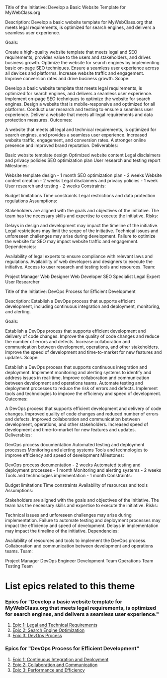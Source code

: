 Title of the Initiative: Develop a Basic Website Template for MyWebClass.org

Description: Develop a basic website template for MyWebClass.org that meets legal requirements, is optimized for search engines, and delivers a seamless user experience.

Goals:

Create a high-quality website template that meets legal and SEO requirements, provides value to the users and stakeholders, and drives business growth.
Optimize the website for search engines by implementing basic on-page SEO techniques.
Ensure a seamless user experience across all devices and platforms.
Increase website traffic and engagement.
Improve conversion rates and drive business growth.
Scope:

Develop a basic website template that meets legal requirements, is optimized for search engines, and delivers a seamless user experience.
Implement on-page SEO techniques to optimize the website for search engines.
Design a website that is mobile-responsive and optimized for all platforms.
Conduct user research and testing to ensure a seamless user experience.
Deliver a website that meets all legal requirements and data protection measures.
Outcomes:

A website that meets all legal and technical requirements, is optimized for search engines, and provides a seamless user experience.
Increased website traffic, engagement, and conversion rates.
A stronger online presence and improved brand reputation.
Deliverables:

Basic website template design
Optimized website content
Legal disclaimers and privacy policies
SEO optimization plan
User research and testing report
Milestones:

Website template design - 1 month
SEO optimization plan - 2 weeks
Website content creation - 2 weeks
Legal disclaimers and privacy policies - 1 week
User research and testing - 2 weeks
Constraints:

Budget limitations
Time constraints
Legal restrictions and data protection regulations
Assumptions:

Stakeholders are aligned with the goals and objectives of the initiative.
The team has the necessary skills and expertise to execute the initiative.
Risks:

Delays in design and development may impact the timeline of the initiative.
Legal restrictions may limit the scope of the initiative.
Technical issues and unforeseen challenges may arise during development.
Failure to optimize the website for SEO may impact website traffic and engagement.
Dependencies:

Availability of legal experts to ensure compliance with relevant laws and regulations.
Availability of web developers and designers to execute the initiative.
Access to user research and testing tools and resources.
Team:

Project Manager
Web Designer
Web Developer
SEO Specialist
Legal Expert
User Researcher


Title of the Initiative: DevOps Process for Efficient Development

Description: Establish a DevOps process that supports efficient development, including continuous integration and deployment, monitoring, and alerting.

Goals:

Establish a DevOps process that supports efficient development and delivery of code changes.
Improve the quality of code changes and reduce the number of errors and defects.
Increase collaboration and communication between development, operations, and other stakeholders.
Improve the speed of development and time-to-market for new features and updates.
Scope:

Establish a DevOps process that supports continuous integration and deployment.
Implement monitoring and alerting systems to identify and address issues in real-time.
Improve collaboration and communication between development and operations teams.
Automate testing and deployment processes to reduce the risk of errors and defects.
Implement tools and technologies to improve the efficiency and speed of development.
Outcomes:

A DevOps process that supports efficient development and delivery of code changes.
Improved quality of code changes and reduced number of errors and defects.
Improved collaboration and communication between development, operations, and other stakeholders.
Increased speed of development and time-to-market for new features and updates.
Deliverables:

DevOps process documentation
Automated testing and deployment processes
Monitoring and alerting systems
Tools and technologies to improve efficiency and speed of development
Milestones:

DevOps process documentation - 2 weeks
Automated testing and deployment processes - 1 month
Monitoring and alerting systems - 2 weeks
Tools and technologies implementation - 1 month
Constraints:

Budget limitations
Time constraints
Availability of resources and tools
Assumptions:

Stakeholders are aligned with the goals and objectives of the initiative.
The team has the necessary skills and expertise to execute the initiative.
Risks:

Technical issues and unforeseen challenges may arise during implementation.
Failure to automate testing and deployment processes may impact the efficiency and speed of development.
Delays in implementation may impact the timeline of the initiative.
Dependencies:

Availability of resources and tools to implement the DevOps process.
Collaboration and communication between development and operations teams.
Team:

Project Manager
DevOps Engineer
Development Team
Operations Team
Testing Team

# List epics related to this theme
### Epics for "Develop a basic website template for MyWebClass.org that meets legal requirements, is optimized for search engines, and delivers a seamless user experience."

1. [Epic 1: Legal and Technical Requirements](/documentation/templates/theme/initiatives/epics/epic_template.md)
2. [Epic 2: Search Engine Optimization](/documentation/templates/theme/initiatives/epics/epic_template.md)
3. [Epic 3: DevOps Process](/documentation/templates/theme/initiatives/epics/epic_template.md)

### Epics for "DevOps Process for Efficient Development"

1. [Epic 1: Continuous Integration and Deployment](/documentation/templates/theme/initiatives/epics/epic_template.md)
2. [Epic 2: Collaboration and Communication](/documentation/templates/theme/initiatives/epics/epic_template.md)
3. [Epic 3: Performance and Efficiency](/documentation/templates/theme/initiatives/epics/epic_template.md)
